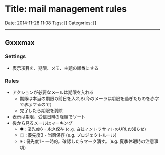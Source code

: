 # Title: mail management rules

Date: 2014-11-28 11:08
Tags: []
Categories: []

---

## Gxxxmax

### Settings

* 表示項目を、期限、メモ、主題の順番にする

### Rules

* アクションが必要なメールは期限を入れる
	* 期限は本当の期限の前日を入れる(今のメーラは期限を過ぎたものを赤字で表示するので)
	* 完了したら期限を削除
* 表示は期限、受信日時の降順でソート
* 後から見るメールはマーキング
	* ● : 優先度6 - 永久保存 (e.g. 自社イントラサイトのURLお知らせ)
	* ◎ : 優先度3 - 当面保存 (e.g. プロジェクトルール)
	* ※ : 優先度1 - 一時的。確認したらマーク消す。(e.g. 夏季休暇時の注意事項)

